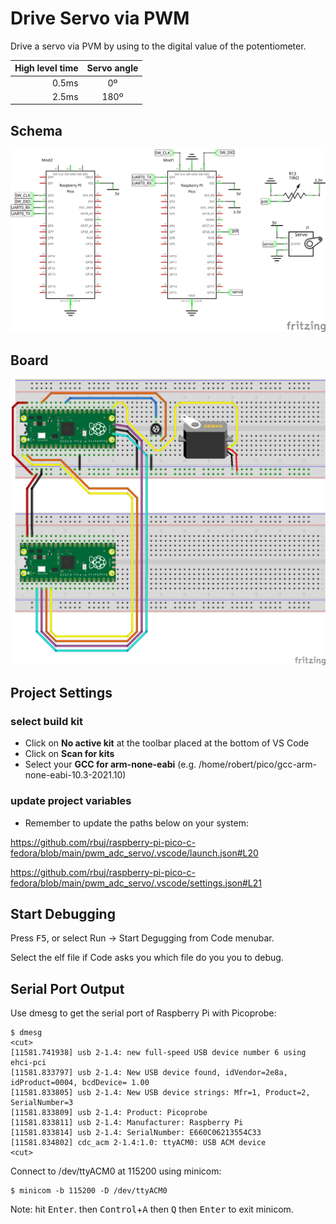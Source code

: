 # Drive Servo via PWM

Drive a servo via PVM by using to the digital value of the potentiometer.

| High level time | Servo angle |
|----------------:|:-----------:|
| 0.5ms           | 0º          |
| 2.5ms           | 180º        |

## Schema
![Schema](doc/adc_schem.png)

## Board

![Board](doc/adc_bb.png)

## Project Settings

### select build kit

- Click on **No active kit** at the toolbar placed at the bottom of VS Code
- Click on **Scan for kits**
- Select your **GCC for arm-none-eabi** (e.g. /home/robert/pico/gcc-arm-none-eabi-10.3-2021.10)

### update project variables
- Remember to update the paths below on your system:

https://github.com/rbuj/raspberry-pi-pico-c-fedora/blob/main/pwm_adc_servo/.vscode/launch.json#L20

https://github.com/rbuj/raspberry-pi-pico-c-fedora/blob/main/pwm_adc_servo/.vscode/settings.json#L21

## Start Debugging               

Press <kbd>F5</kbd>, or	select Run -> Start Degugging from Code menubar.

Select the elf file if Code asks you which file do you you to debug.

## Serial Port Output

Use dmesg to get the serial port of Raspberry Pi with Picoprobe:
```
$ dmesg
<cut>
[11581.741938] usb 2-1.4: new full-speed USB device number 6 using ehci-pci
[11581.833797] usb 2-1.4: New USB device found, idVendor=2e8a, idProduct=0004, bcdDevice= 1.00
[11581.833805] usb 2-1.4: New USB device strings: Mfr=1, Product=2, SerialNumber=3
[11581.833809] usb 2-1.4: Product: Picoprobe
[11581.833811] usb 2-1.4: Manufacturer: Raspberry Pi
[11581.833814] usb 2-1.4: SerialNumber: E660C06213554C33
[11581.834802] cdc_acm 2-1.4:1.0: ttyACM0: USB ACM device
<cut>
```
Connect to /dev/ttyACM0 at 115200 using minicom:
```
$ minicom -b 115200 -D /dev/ttyACM0
```
Note: hit <kbd>Enter</kbd>. then <kbd>Control</kbd>+<kbd>A</kbd> then <kbd>Q</kbd> then <kbd>Enter</kbd> to exit minicom.
